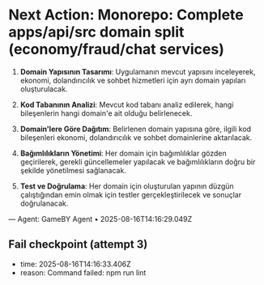 # Next Action: Monorepo: Complete apps/api/src domain split (economy/fraud/chat services)

1. **Domain Yapısının Tasarımı**: Uygulamanın mevcut yapısını inceleyerek, ekonomi, dolandırıcılık ve sohbet hizmetleri için ayrı domain yapıları oluşturulacak. 

2. **Kod Tabanının Analizi**: Mevcut kod tabanı analiz edilerek, hangi bileşenlerin hangi domain'e ait olduğu belirlenecek.

3. **Domain'lere Göre Dağıtım**: Belirlenen domain yapısına göre, ilgili kod bileşenleri ekonomi, dolandırıcılık ve sohbet domainlerine aktarılacak.

4. **Bağımlılıkların Yönetimi**: Her domain için bağımlılıklar gözden geçirilerek, gerekli güncellemeler yapılacak ve bağımlılıkların doğru bir şekilde yönetilmesi sağlanacak.

5. **Test ve Doğrulama**: Her domain için oluşturulan yapının düzgün çalıştığından emin olmak için testler gerçekleştirilecek ve sonuçlar doğrulanacak.

— Agent: GameBY Agent • 2025-08-16T14:16:29.049Z


## Fail checkpoint (attempt 3)
- time: 2025-08-16T14:16:33.406Z
- reason: Command failed: npm run lint
